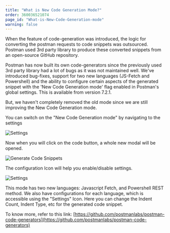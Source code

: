 ```yaml
---
title: "What is New Code Generation Mode?"
order: 360036521074
page_id: "What-is-New-Code-Generation-mode"
warning: false
---
```


When the feature of code-generation was introduced, the logic for converting the postman requests to code snippets was outsourced. Postman used 3rd party library to produce these converted snippets from an open-source GitHub repository.

Postman has now built its own code-generators since the previously used 3rd party library had a lot of bugs as it was not maintained well. We've introduced bug-fixes, support for two new languages (JS-Fetch and Powershell) and the ability to configure certain aspects of the generated snippet with the 'New Code Generation mode' flag enabled in Postman's global settings. This is available from version 7.2.1.

But, we haven't completely removed the old mode since we are still improving the New Code Generation mode.

You can switch on the "New Code Generation mode" by navigating to the settings

![Settings](https://drive.google.com/open?id=1-nLFgEhcZvbxF-kGy9czDZOrSyTgHs-o)

Now when you will click on the code button, a whole new modal will be opened.

![Generate Code Snippets](https://drive.google.com/open?id=1QbalQQT73raZK1BB2lzDhmFR_VLJ6Rkf)

The configuration Icon will help you enable/disable settings.

![Settings](https://drive.google.com/open?id=1GmmL0lzKgS_t9o1Y5cVz2cZa5vvisTQ6)

This mode has two new languages: Javascript Fetch, and Powershell REST method. We also have configurations for each language, which is accessible using the "Settings" Icon. Here you can change the Indent Count, Indent Type, etc for the generated code snippet.

To know more, refer to this link: [https://github.com/postmanlabs/postman-code-generators](https://github.com/postmanlabs/postman-code-generators)
